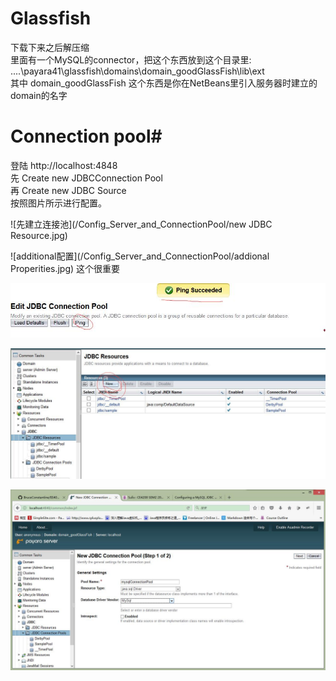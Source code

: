 # Glassfish #
下载下来之后解压缩<br/>
里面有一个MySQL的connector，把这个东西放到这个目录里:  ....\payara41\glassfish\domains\domain_goodGlassFish\lib\ext<br/>
其中 domain_goodGlassFish 这个东西是你在NetBeans里引入服务器时建立的domain的名字<br/>


# Connection pool#
登陆 http://localhost:4848<br/>
先 Create new JDBCConnection Pool<br/> 
再 Create new JDBC Source<br/>
按照图片所示进行配置。<br/>

![先建立连接池](/Config_Server_and_ConnectionPool/new JDBC Resource.jpg)<br/>

![additional配置](/Config_Server_and_ConnectionPool/addional Properities.jpg)
这个很重要<br/>

![成功建立后ping一下](/Config_Server_and_ConnectionPool/ping.jpg)<br/>

![再新建一个JDBC的资源_step1](/Config_Server_and_ConnectionPool/new%20JDBC%20Resource.jpg)<br/>

![再新建一个JDBC的资源_step2](/Config_Server_and_ConnectionPool/newJDBCConnectionPool.jpg)<br/>

